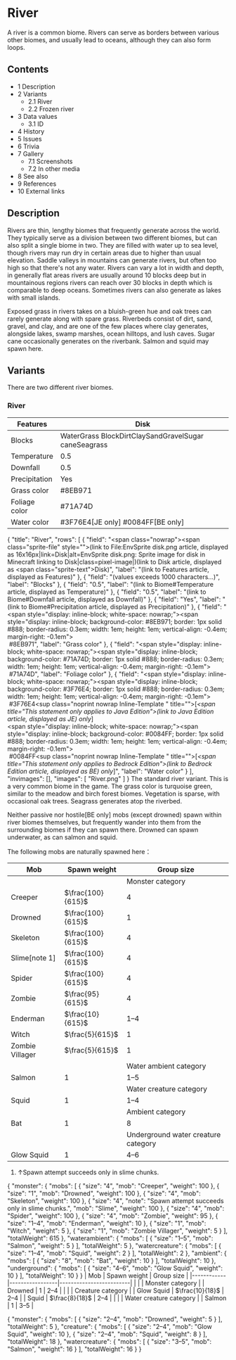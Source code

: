 # River
A river is a common biome. Rivers can serve as borders between various other biomes, and usually lead to oceans, although they can also form loops.

## Contents
- 1 Description
- 2 Variants
	- 2.1 River
	- 2.2 Frozen river
- 3 Data values
	- 3.1 ID
- 4 History
- 5 Issues
- 6 Trivia
- 7 Gallery
	- 7.1 Screenshots
	- 7.2 In other media
- 8 See also
- 9 References
- 10 External links

## Description
Rivers are thin, lengthy biomes that frequently generate across the world. They typically serve as a division between two different biomes, but can also split a single biome in two. They are filled with water up to sea level, though rivers may run dry in certain areas due to higher than usual elevation. Saddle valleys in mountains can generate rivers, but often too high so that there's not any water. Rivers can vary a lot in width and depth, in generally flat areas rivers are usually around 10 blocks deep but in mountainous regions rivers can reach over 30 blocks in depth which is comparable to deep oceans. Sometimes rivers can also generate as lakes with small islands.

Exposed grass in rivers takes on a bluish-green hue and oak trees can rarely generate along with spare grass. Riverbeds consist of dirt, sand, gravel, and clay, and are one of the few places where clay generates, alongside lakes, swamp marshes, ocean hilltops, and lush caves. Sugar cane occasionally generates on the riverbank. Salmon and squid may spawn here.

## Variants
There are two different river biomes.

### River
| Features      | Disk                                                 |
|---------------|------------------------------------------------------|
| Blocks        | WaterGrass BlockDirtClaySandGravelSugar caneSeagrass |
| Temperature   | 0.5                                                  |
| Downfall      | 0.5                                                  |
| Precipitation | Yes                                                  |
| Grass color   | #8EB971                                              |
| Foliage color | #71A74D                                              |
| Water color   | #3F76E4‌[JE  only] #0084FF‌[BE  only]                |

{
    "title": "River",
    "rows": [
        {
            "field": "<span class=\"nowrap\"><span class=\"sprite-file\" style=\"\">(link to File:EnvSprite disk.png article, displayed as 16x16px|link=Disk|alt=EnvSprite disk.png: Sprite image for disk in Minecraft linking to Disk|class=pixel-image|)</span>(link to Disk article, displayed as <span class=\"sprite-text\">Disk</span>)</span>",
            "label": "(link to Features article, displayed as Features)"
        },
        {
            "field": "(values exceeds 1000 characters...)",
            "label": "Blocks"
        },
        {
            "field": "0.5",
            "label": "(link to Biome#Temperature article, displayed as Temperature)"
        },
        {
            "field": "0.5",
            "label": "(link to Biome#Downfall article, displayed as Downfall)"
        },
        {
            "field": "Yes",
            "label": "(link to Biome#Precipitation article, displayed as Precipitation)"
        },
        {
            "field": "<span style=\"display: inline-block; white-space: nowrap;\"><span style=\"display: inline-block; background-color: #8EB971; border: 1px solid #888; border-radius: 0.3em; width: 1em; height: 1em; vertical-align: -0.4em; margin-right: -0.1em\"><br></span> #8EB971</span>",
            "label": "Grass color"
        },
        {
            "field": "<span style=\"display: inline-block; white-space: nowrap;\"><span style=\"display: inline-block; background-color: #71A74D; border: 1px solid #888; border-radius: 0.3em; width: 1em; height: 1em; vertical-align: -0.4em; margin-right: -0.1em\"><br></span> #71A74D</span>",
            "label": "Foliage color"
        },
        {
            "field": "<span style=\"display: inline-block; white-space: nowrap;\"><span style=\"display: inline-block; background-color: #3F76E4; border: 1px solid #888; border-radius: 0.3em; width: 1em; height: 1em; vertical-align: -0.4em; margin-right: -0.1em\"><br></span> #3F76E4</span>‌<sup class=\"noprint nowrap Inline-Template \" title=\"\">[<i><span title=\"This statement only applies to Java Edition\">(link to Java Edition article, displayed as JE)  only</span></i>]</sup><br><span style=\"display: inline-block; white-space: nowrap;\"><span style=\"display: inline-block; background-color: #0084FF; border: 1px solid #888; border-radius: 0.3em; width: 1em; height: 1em; vertical-align: -0.4em; margin-right: -0.1em\"><br></span> #0084FF</span>‌<sup class=\"noprint nowrap Inline-Template \" title=\"\">[<i><span title=\"This statement only applies to Bedrock Edition\">(link to Bedrock Edition article, displayed as BE)  only</span></i>]</sup>",
            "label": "Water color"
        }
    ],
    "invimages": [],
    "images": [
        "River.png"
    ]
}
The standard river variant. This is a very common biome in the game. The grass color is turquoise green, similar to the meadow and birch forest biomes. Vegetation is sparse, with occasional oak trees. Seagrass generates atop the riverbed.

Neither passive nor hostile‌[BE  only] mobs (except drowned) spawn within river biomes themselves, but frequently wander into them from the surrounding biomes if they can spawn there. Drowned can spawn underwater, as can salmon and squid.

The following mobs are naturally spawned here：

| Mob             | Spawn weight      | Group size                          |
|-----------------|-------------------|-------------------------------------|
|                 |                   | Monster category                    |
| Creeper         | $\frac{100}{615}$ | 4                                   |
| Drowned         | $\frac{100}{615}$ | 1                                   |
| Skeleton        | $\frac{100}{615}$ | 4                                   |
| Slime[note 1]   | $\frac{100}{615}$ | 4                                   |
| Spider          | $\frac{100}{615}$ | 4                                   |
| Zombie          | $\frac{95}{615}$  | 4                                   |
| Enderman        | $\frac{10}{615}$  | 1–4                                 |
| Witch           | $\frac{5}{615}$   | 1                                   |
| Zombie Villager | $\frac{5}{615}$   | 1                                   |
|                 |                   | Water ambient category              |
| Salmon          | 1                 | 1–5                                 |
|                 |                   | Water creature category             |
| Squid           | 1                 | 1–4                                 |
|                 |                   | Ambient category                    |
| Bat             | 1                 | 8                                   |
|                 |                   | Underground water creature category |
| Glow Squid      | 1                 | 4–6                                 |

1. ↑Spawn attempt succeeds only in slime chunks.

{ "monster": { "mobs": [ { "size": "4", "mob": "Creeper", "weight": 100 }, { "size": "1", "mob": "Drowned", "weight": 100 }, { "size": "4", "mob": "Skeleton", "weight": 100 }, { "size": "4", "note": "Spawn attempt succeeds only in slime chunks.", "mob": "Slime", "weight": 100 }, { "size": "4", "mob": "Spider", "weight": 100 }, { "size": "4", "mob": "Zombie", "weight": 95 }, { "size": "1&ndash;4", "mob": "Enderman", "weight": 10 }, { "size": "1", "mob": "Witch", "weight": 5 }, { "size": "1", "mob": "Zombie Villager", "weight": 5 } ], "totalWeight": 615 }, "waterambient": { "mobs": [ { "size": "1&ndash;5", "mob": "Salmon", "weight": 5 } ], "totalWeight": 5 }, "watercreature": { "mobs": [ { "size": "1&ndash;4", "mob": "Squid", "weight": 2 } ], "totalWeight": 2 }, "ambient": { "mobs": [ { "size": "8", "mob": "Bat", "weight": 10 } ], "totalWeight": 10 }, "underground": { "mobs": [ { "size": "4&ndash;6", "mob": "Glow Squid", "weight": 10 } ], "totalWeight": 10 } }
| Mob        | Spawn weight    | Group size              |
|------------|-----------------|-------------------------|
|            |                 | Monster category        |
| Drowned    | 1               | 2–4                     |
|            |                 | Creature category       |
| Glow Squid | $\frac{10}{18}$ | 2–4                     |
| Squid      | $\frac{8}{18}$  | 2–4                     |
|            |                 | Water creature category |
| Salmon     | 1               | 3–5                     |

{ "monster": { "mobs": [ { "size": "2&ndash;4", "mob": "Drowned", "weight": 5 } ], "totalWeight": 5 }, "creature": { "mobs": [ { "size": "2&ndash;4", "mob": "Glow Squid", "weight": 10 }, { "size": "2&ndash;4", "mob": "Squid", "weight": 8 } ], "totalWeight": 18 }, "watercreature": { "mobs": [ { "size": "3&ndash;5", "mob": "Salmon", "weight": 16 } ], "totalWeight": 16 } }

